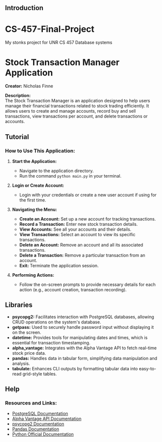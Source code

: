 ## Introduction

# CS-457-Final-Project
My stonks project for UNR CS 457 Database systems

# Stock Transaction Manager Application

**Creator:** Nicholas Finne

**Description:**  
The Stock Transaction Manager is an application designed to help users manage their financial transactions related to stock trading efficiently. It allows users to create and manage accounts, record buy and sell transactions, view transactions per account, and delete transactions or accounts.

## Tutorial

### How to Use This Application:

1. **Start the Application:**
   - Navigate to the application directory.
   - Run the command `python main.py` in your terminal.

2. **Login or Create Account:**
   - Login with your credentials or create a new user account if using for the first time.

3. **Navigating the Menu:**
   - **Create an Account:** Set up a new account for tracking transactions.
   - **Record a Transaction:** Enter new stock transaction details.
   - **View Accounts:** See all your accounts and their details.
   - **View Transactions:** Select an account to view its specific transactions.
   - **Delete an Account:** Remove an account and all its associated transactions.
   - **Delete a Transaction:** Remove a particular transaction from an account.
   - **Exit:** Terminate the application session.

4. **Performing Actions:**
   - Follow the on-screen prompts to provide necessary details for each action (e.g., account creation, transaction recording).

## Libraries

- **psycopg2:** Facilitates interaction with PostgreSQL databases, allowing CRUD operations on the system's database.
- **getpass:** Used to securely handle password input without displaying it on the screen.
- **datetime:** Provides tools for manipulating dates and times, which is essential for transaction timestamping.
- **alpha_vantage:** Integrates with the Alpha Vantage API to fetch real-time stock price data.
- **pandas:** Handles data in tabular form, simplifying data manipulation and analysis.
- **tabulate:** Enhances CLI outputs by formatting tabular data into easy-to-read grid-style tables.

## Help

### Resources and Links:

- [PostgreSQL Documentation](https://www.postgresql.org/docs/)
- [Alpha Vantage API Documentation](https://www.alphavantage.co/documentation/)
- [psycopg2 Documentation](https://www.psycopg.org/docs/)
- [Pandas Documentation](https://pandas.pydata.org/pandas-docs/stable/)
- [Python Official Documentation](https://docs.python.org/3/)
